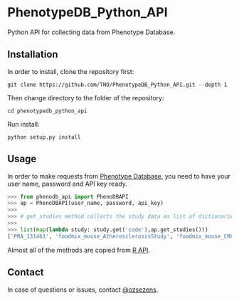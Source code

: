# PhenotypeDB_Python_API

Python API for collecting data from Phenotype Database.

## Installation 

In order to install, clone the repository first: 
```
git clone https://github.com/TNO/PhenotypeDB_Python_API.git --depth 1 
```
Then change directory to the folder of the repository:
```
cd phenotypedb_python_api
```
Run install:
```
python setup.py install
```

## Usage 

In order to make requests from [Phenotype Database](https://dashin.eu/interventionstudies/), you need to have your user name, password and API key ready. 

```python
>>> from phenodb_api import PhenoDBAPI
>>> ap = PhenoDBAPI(user_name, password, api_key)
>>>
>>> # get_studies method collects the study data as list of dictionaries (JSON)
>>>
>>> list(map(lambda study: study.get('code'),ap.get_studies()))
['PRA_131461', 'foodmix_mouse_AtherosclerosisStudy', 'foodmix_mouse_CRPstudy', 'NASH', 'AGER-MELO', 'ADMIT_01', 'Human_IPF_data', 'VP9-fibrosis', 'VP-9_fibrosis_part2', 'UUO-study', 'IFC-CNR-DEI', 'Diclofenac', 'DIMISA-HA', 'AVAG', 'ETHERPATHS', 'HealthGrain', 'ELI-Co_Fibrosis', 'VitC-LPS-PBMC', 'Foodmix', 'NuGO_PPSH', '10_OAD_', 'LIPGENE', 'SU.VI.MAX', '13-0245', 'nash_public_002', 'PhenFlex1_1_CHDR1211', 'PhenFlex1_2_CHDR1230', 'NuGO_PPS1', 'NuGO_PPS2', 'NuGO_PPS3', 'AIRC-ISS', 'mouse_combi_study', 'HuMet_mrt_2012', 'VP9-LPS_TNO-P8600', 'FLAVURS', 'NCT02710513', 'TUTORIAL', 'UCD_TWIN', '9218_Fat_challenge_tests']
```

Almost all of the methods are copied from [R API](https://gitlab-dv.tno.nl/DataScience-MSB/RPackages/PhenotypeDatabase-RClient).

## Contact 

In case of questions or issues, contact [@ozsezens](https://gitlab-dv.tno.nl/ozsezens). 
